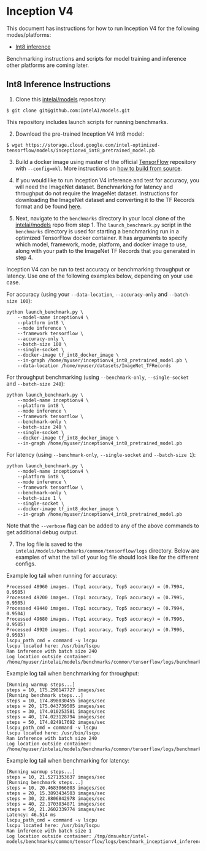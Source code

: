 # Inception V4

This document has instructions for how to run Inception V4 for the
following modes/platforms:
* [Int8 inference](#int8-inference-instructions)

Benchmarking instructions and scripts for model training and inference
other platforms are coming later.

## Int8 Inference Instructions

1. Clone this [intelai/models](https://github.com/IntelAI/models)
repository:

```
$ git clone git@github.com:IntelAI/models.git
```

This repository includes launch scripts for running benchmarks.

2. Download the pre-trained Inception V4 Int8 model:

```
$ wget https://storage.cloud.google.com/intel-optimized-tensorflow/models/inceptionv4_int8_pretrained_model.pb
```

3. Build a docker image using master of the official
[TensorFlow](https://github.com/tensorflow/tensorflow) repository with
`--config=mkl`. More instructions on
[how to build from source](https://software.intel.com/en-us/articles/intel-optimization-for-tensorflow-installation-guide#inpage-nav-5).

4. If you would like to run Inception V4 inference and test for
accuracy, you will need the ImageNet dataset. Benchmarking for latency
and throughput do not require the ImageNet dataset.  Instructions for
downloading the ImageNet dataset and converting it to the TF Records
format and be found
[here](https://github.com/tensorflow/models/tree/master/research/slim#an-automated-script-for-processing-imagenet-data).

5. Next, navigate to the `benchmarks` directory in your local clone of
the [intelai/models](https://github.com/IntelAI/models) repo from step 1.
The `launch_benchmark.py` script in the `benchmarks` directory is
used for starting a benchmarking run in a optimized TensorFlow docker
container. It has arguments to specify which model, framework, mode,
platform, and docker image to use, along with your path to the ImageNet
TF Records that you generated in step 4.

Inception V4 can be run to test accuracy or benchmarking throughput or
latency. Use one of the following examples below, depending on your use
case.

For accuracy (using your `--data-location`, `--accuracy-only` and
`--batch-size 100`):

```
python launch_benchmark.py \
    --model-name inceptionv4 \
    --platform int8 \
    --mode inference \
    --framework tensorflow \
    --accuracy-only \
    --batch-size 100 \
    --single-socket \
    --docker-image tf_int8_docker_image \
    --in-graph /home/myuser/inceptionv4_int8_pretrained_model.pb \
    --data-location /home/myuser/datasets/ImageNet_TFRecords
```

For throughput benchmarking (using `--benchmark-only`, `--single-socket` and `--batch-size 240`):

```
python launch_benchmark.py \
    --model-name inceptionv4 \
    --platform int8 \
    --mode inference \
    --framework tensorflow \
    --benchmark-only \
    --batch-size 240 \
    --single-socket \
    --docker-image tf_int8_docker_image \
    --in-graph /home/myuser/inceptionv4_int8_pretrained_model.pb
```

For latency (using `--benchmark-only`, `--single-socket` and `--batch-size 1`):

```
python launch_benchmark.py \
    --model-name inceptionv4 \
    --platform int8 \
    --mode inference \
    --framework tensorflow \
    --benchmark-only \
    --batch-size 1 \
    --single-socket \
    --docker-image tf_int8_docker_image \
    --in-graph /home/myuser/inceptionv4_int8_pretrained_model.pb
```

Note that the `--verbose` flag can be added to any of the above commands
to get additional debug output.

7. The log file is saved to the
`intelai/models/benchmarks/common/tensorflow/logs` directory. Below are
examples of what the tail of your log file should look like for the
different configs.

Example log tail when running for accuracy:

```
Processed 48960 images. (Top1 accuracy, Top5 accuracy) = (0.7994, 0.9505)
Processed 49200 images. (Top1 accuracy, Top5 accuracy) = (0.7995, 0.9505)
Processed 49440 images. (Top1 accuracy, Top5 accuracy) = (0.7994, 0.9504)
Processed 49680 images. (Top1 accuracy, Top5 accuracy) = (0.7996, 0.9505)
Processed 49920 images. (Top1 accuracy, Top5 accuracy) = (0.7996, 0.9503)
lscpu_path_cmd = command -v lscpu
lscpu located here: /usr/bin/lscpu
Ran inference with batch size 240
Log location outside container: /home/myuser/intelai/models/benchmarks/common/tensorflow/logs/benchmark_inceptionv4_inference_int8_20181212_210600.log
```

Example log tail when benchmarking for throughput:
```
[Running warmup steps...]
steps = 10, 175.298147727 images/sec
[Running benchmark steps...]
steps = 10, 174.898030455 images/sec
steps = 20, 175.043739505 images/sec
steps = 30, 174.010253581 images/sec
steps = 40, 174.023128794 images/sec
steps = 50, 174.824917692 images/sec
lscpu_path_cmd = command -v lscpu
lscpu located here: /usr/bin/lscpu
Ran inference with batch size 240
Log location outside container: /home/myuser/intelai/models/benchmarks/common/tensorflow/logs/benchmark_inceptionv4_inference_int8_20181212_210320.log
```

Example log tail when benchmarking for latency:
```
[Running warmup steps...]
steps = 10, 21.5271353637 images/sec
[Running benchmark steps...]
steps = 10, 20.4683066803 images/sec
steps = 20, 15.3893434503 images/sec
steps = 30, 22.8806842978 images/sec
steps = 40, 22.1703834871 images/sec
steps = 50, 21.2602339774 images/sec
Latency: 46.514 ms
lscpu_path_cmd = command -v lscpu
lscpu located here: /usr/bin/lscpu
Ran inference with batch size 1
Log location outside container: /tmp/dmsuehir/intel-models/benchmarks/common/tensorflow/logs/benchmark_inceptionv4_inference_int8_20181215_000616.log
```
